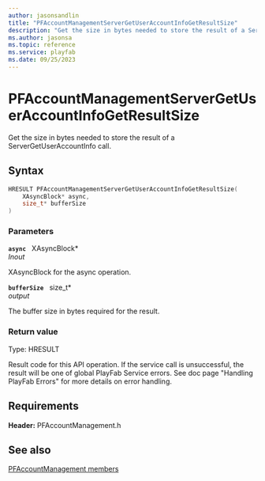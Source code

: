 ```yaml
---
author: jasonsandlin
title: "PFAccountManagementServerGetUserAccountInfoGetResultSize"
description: "Get the size in bytes needed to store the result of a ServerGetUserAccountInfo call."
ms.author: jasonsa
ms.topic: reference
ms.service: playfab
ms.date: 09/25/2023
---
```


# PFAccountManagementServerGetUserAccountInfoGetResultSize  

Get the size in bytes needed to store the result of a ServerGetUserAccountInfo call.  

## Syntax  
  
```cpp
HRESULT PFAccountManagementServerGetUserAccountInfoGetResultSize(  
    XAsyncBlock* async,  
    size_t* bufferSize  
)  
```  
  
### Parameters  
  
**`async`** &nbsp; XAsyncBlock*  
*_Inout_*  
  
XAsyncBlock for the async operation.  
  
**`bufferSize`** &nbsp; size_t*  
*output*  
  
The buffer size in bytes required for the result.  
  
  
### Return value
Type: HRESULT
  
Result code for this API operation. If the service call is unsuccessful, the result will be one of global PlayFab Service errors. See doc page "Handling PlayFab Errors" for more details on error handling.
  
  
## Requirements  
  
**Header:** PFAccountManagement.h
  
## See also  
[PFAccountManagement members](../pfaccountmanagement_members.md)  

  
  

